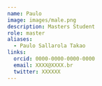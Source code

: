 ```yaml
---
name: Paulo
image: images/male.png
description: Masters Student
role: master
aliases:
  - Paulo Sallarola Takao
links:
  orcid: 0000-0000-0000-0000
  email: XXXX@XXXX.br
  twitter: XXXXXX
---
```

